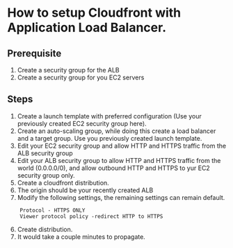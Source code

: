 # How to setup Cloudfront with Application Load Balancer.

## Prerequisite

1. Create a security group for the ALB
2. Create a security group for you EC2 servers

## Steps


1. Create a launch template with preferred configuration (Use your previously created EC2 security group here). 
2. Create an auto-scaling group, while doing this create a load balancer and a target group. Use you previously created launch template. 
3. Edit your EC2 security group and allow HTTP and HTTPS traffic from the ALB security group
4. Edit your ALB security group to allow HTTP and HTTPS traffic from the world (0.0.0.0/0), and allow outbound HTTP and HTTPS to yur EC2 security group only.
5. Create a cloudfront distribution. 
6. The origin should be your recently created ALB
7. Modify the following settings, the remaining settings can remain default. 

  ``` 
      Protocol - HTTPS ONLY
      Viewer protocol policy -redirect HTTP to HTTPS
  ```
6. Create distribution. 
7. It would take a couple minutes to propagate. 

